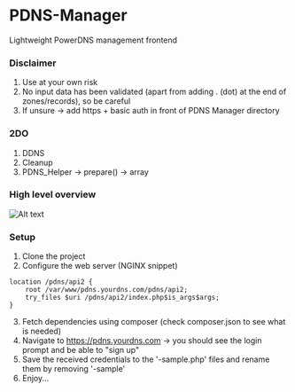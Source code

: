 # PDNS-Manager
Lightweight PowerDNS management frontend


### Disclaimer
1. Use at your own risk
2. No input data has been validated (apart from adding . (dot) at the end of zones/records), so be careful
3. If unsure -> add https + basic auth in front of PDNS Manager directory


### 2DO
1. DDNS
2. Cleanup
3. PDNS_Helper -> prepare() -> array 

### High level overview
![Alt text](https://xxx.com/a.png)

 

### Setup
1. Clone the project
2. Configure the web server (NGINX snippet)
```
location /pdns/api2 {                                                                                                                                                         
    root /var/www/pdns.yourdns.com/pdns/api2;                                                                                                                                     
    try_files $uri /pdns/api2/index.php$is_args$args;
}
```
3. Fetch dependencies using composer (check composer.json to see what is needed)
4. Navigate to https://pdns.yourdns.com -> you should see the login prompt and be able to "sign up"
5. Save the received credentials to the '-sample.php' files and rename them by removing '-sample'
6. Enjoy...

